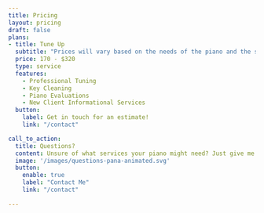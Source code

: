 ```yaml
---
title: Pricing
layout: pricing
draft: false
plans:
- title: Tune Up
  subtitle: "Prices will vary based on the needs of the piano and the services required! Payment types accepted: Cash, Check, and Zello"
  price: 170 - $320
  type: service
  features:
    - Professional Tuning
    - Key Cleaning
    - Piano Evaluations
    - New Client Informational Services
  button:
    label: Get in touch for an estimate!
    link: "/contact"

call_to_action:
  title: Questions?
  content: Unsure of what services your piano might need? Just give me a call!
  image: '/images/questions-pana-animated.svg'
  button:
    enable: true
    label: "Contact Me"
    link: "/contact"
    
---
```

